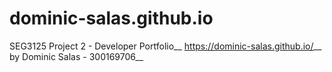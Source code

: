 # dominic-salas.github.io
SEG3125 Project 2 - Developer Portfolio__
https://dominic-salas.github.io/__
by Dominic Salas - 300169706__
